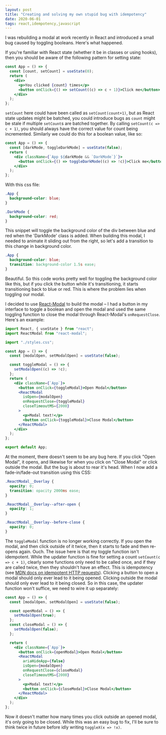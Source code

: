 ```yaml
---
layout: post
title: "Creating and solving my own stupid bug with idempotency"
date: 2020-06-01
tags: react,idempotency,javascript
---
```


I was rebuilding a modal at work recently in React and introduced a small bug caused by toggling booleans. Here's what happened.

<!--more-->

If you're familiar with React state (whether it be in classes or using hooks), then you should be aware of the following pattern for setting state:

```jsx
const App = () => {
  const [count, setCount] = useState(0);
  return (
    <div>
      <p>You clicked {count} times</p>
      <button onClick={() => setCount((c) => c + 1)}>Click me</button>
    </div>
  );
};
```

`setCount` here could have been called as `setCount(count+1)`, but as React state updates might be batched, you could introduce bugs as `count` might be stale if multiple `setCount`s are batched together. By calling `setCount(c => c + 1)`, you should always have the correct value for count being incremented. Similarly we could do this for a boolean value, like so:

```jsx
const App = () => {
  const [darkMode, toggleDarkMode] = useState(false);
  return (
    <div className={`App ${darkMode && `DarkMode`}`}>
      <button onClick={() => toggleDarkMode((c) => !c)}>Click me</button>
    </div>
  );
};
```

With this css file:

```css
.App {
  background-color: blue;
}

.DarkMode {
  background-color: red;
}
```

This snippet will toggle the background color of the div between blue and red when the 'DarkMode' class is added. When building this modal, I needed to animate it sliding out from the right, so let's add a transition to this change in background color.

```css
.App {
  background-color: blue;
  transition: background-color 1.5s ease;
}
```

Beautiful. So this code works pretty well for toggling the background color like this, but if you click the button while it's transitioning, it starts transitioning back to blue or red. This is where the problem lies when toggling our modal.

I decided to use [React-Modal](http://reactcommunity.org/react-modal/) to build the modal – I had a button in my interface to toggle a boolean and open the modal and used the same toggling function to close the modal through React-Modal's `onRequestClose`. Here's an example:

```jsx
import React, { useState } from "react";
import ReactModal from "react-modal";

import "./styles.css";

const App = () => {
  const [modalOpen, setModalOpen] = useState(false);

  const toggleModal = () => {
    setModalOpen((c) => !c);
  };
  return (
    <div className={`App`}>
      <button onClick={toggleModal}>Open Modal</button>
      <ReactModal
        isOpen={modalOpen}
        onRequestClose={toggleModal}
        closeTimeoutMS={2000}
      >
        <p>Modal text!</p>
        <button onClick={toggleModal}>Close Modal</button>
      </ReactModal>
    </div>
  );
};

export default App;
```

At the moment, there doesn't seem to be any bug here. If you click "Open Modal", it opens, and likewise for when you click on "Close Modal" or click outside the modal. But the bug is about to rear it's head. When I now add a fade-in/fade-out transition using this CSS:

```css
.ReactModal__Overlay {
  opacity: 0;
  transition: opacity 2000ms ease;
}

.ReactModal__Overlay--after-open {
  opacity: 1;
}

.ReactModal__Overlay--before-close {
  opacity: 0;
}
```

The `toggleModal` function is no longer working correctly. If you open the modal, and then click outside of it twice, then it starts to fade and then re-opens again. Ouch. The issue here is that my toggle function isn't idempotent. While the updater function is fine for setting a count `setCount(c => c + 1)`, clearly some functions only need to be called once, and if they are called twice, then they shouldn't have an effect. This is idempotency (see [MDN docs on idempotent HTTP requests](https://developer.mozilla.org/en-US/docs/Glossary/Idempotent)). Clicking a button to open a modal should only ever lead to it being opened. Clicking outside the modal should only ever lead to it being closed. So in this case, the updater function won't suffice, we need to wire it up separately:

```jsx
const App = () => {
  const [modalOpen, setModalOpen] = useState(false);

  const openModal = () => {
    setModalOpen(true);
  };
  const closeModal = () => {
    setModalOpen(false);
  };

  return (
    <div className={`App`}>
      <button onClick={openModal}>Open Modal</button>
      <ReactModal
        ariaHideApp={false}
        isOpen={modalOpen}
        onRequestClose={closeModal}
        closeTimeoutMS={2000}
      >
        <p>Modal text!</p>
        <button onClick={closeModal}>Close Modal</button>
      </ReactModal>
    </div>
  );
};
```

Now it doesn't matter how many times you click outside an opened modal, it's only going to be closed. While this was an easy bug to fix, I'll be sure to think twice in future before idly writing `toggleX(x => !x)`.
